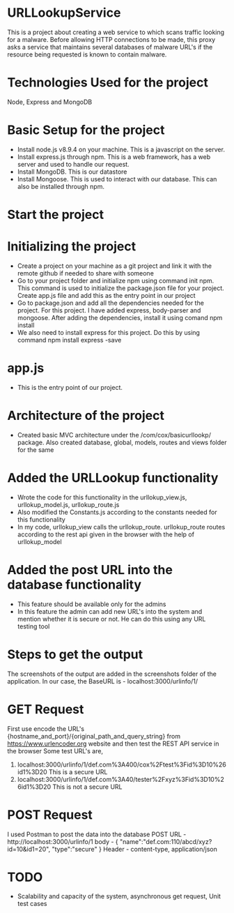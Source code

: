 # URLLookupService
This is a project about creating a web service to which scans traffic looking for a malware. Before allowing HTTP connections to be made, this proxy asks a service that maintains several databases of malware URL's if the resource being requested is known to contain malware.

# Technologies Used for the project
Node, Express and MongoDB

# Basic Setup for the project
- Install node.js v8.9.4 on your machine. This is a javascript on the server.
- Install express.js through npm. This is a web framework, has a web server and used to handle our request.
- Install MongoDB. This is our datastore
- Install Mongoose. This is used to interact with our database. This can also be installed through npm.

# Start the project

# Initializing the project
- Create a project on your machine as a git project and link it with the remote github if needed to share with someone
- Go to your project folder and initialize npm using command init npm. This command is used to initialize the package.json file for your project. Create app.js file and add this as the entry point in our project
- Go to package.json and add all the dependencies needed for the project. For this project. I have added express, body-parser and mongoose. After adding the dependencies, install it using comand npm install
- We also need to install express for this project. Do this by using command npm install express -save

# app.js
- This is the entry point of our project.

# Architecture of the project
- Created basic MVC architecture under the /com/cox/basicurllookp/ package. Also created database, global, models, routes and views folder for the same

# Added the URLLookup functionality
- Wrote the code for this functionality in the urllokup_view.js, urllokup_model.js, urllokup_route.js
- Also modified the Constants.js according to the constants needed for this functionality
- In my code, urllokup_view calls the urllokup_route. urllokup_route routes according to the rest api given in the browser with the help of urllokup_model

# Added the post URL into the database functionality
- This feature should be available only for the admins
- In this feature the admin can add new URL's into the system and mention whether it is secure or not. He can do this using any URL testing tool

# Steps to get the output
The screenshots of the output are added in the screenshots folder of the application.
In our case, the BaseURL is - localhost:3000/urlinfo/1/
# GET Request
First use encode the URL's {hostname_and_port}/{original_path_and_query_string} from https://www.urlencoder.org website and then test the REST API service in the browser
Some test URL's are,
1. localhost:3000/urlinfo/1/def.com%3A400/cox%2Ftest%3Fid%3D10%26id1%3D20
This is a secure URL
2. localhost:3000/urlinfo/1/def.com%3A40/tester%2Fxyz%3Fid%3D10%26id1%3D20
This is not a secure URL
# POST Request
I used Postman to post the data into the database
POST URL - http://localhost:3000/urlinfo/1
body - {
"name":"def.com:110/abcd/xyz?id=10&id1=20",
"type":"secure"
}
Header - content-type, application/json



# TODO
- Scalability and capacity of the system, asynchronous get request, Unit test cases
